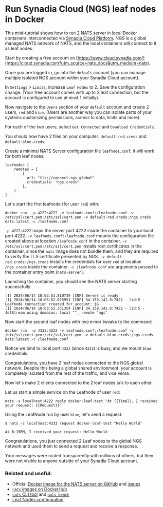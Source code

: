 # Run Synadia Cloud (NGS) leaf nodes in Docker

This mini-tutorial shows how to run 2 NATS server in local Docker containers interconnected via [Synadia Cloud Platform](https://www.cloud.synadia.com?utm_source=nats_docs&utm_medium=nats).
NGS is a global managed NATS network of NATS, and the local containers will connect to it as leaf nodes.

Start by creating a free account on [https://www.cloud.synadia.com/](https://cloud.synadia.com?utm_source=nats_docs&utm_medium=nats).

Once you are logged in, go into the `default` account (you can manage multiple isolated NGS account within your Synadia Cloud account).

In `Settings` > `Limits`, increase `Leaf Nodes` to 2. Save the configuration change.
(Your free account comes with up to 2 leaf connection, but the account is configured to use at most 1 initially).

Now navigate to the `Users` section of your `default` account and create 2 users, `red` and `blue`.
(Users are another way you can isolate parts of your systems customizing permissions, access to data, limits and more)

For each of the two users, select `Get Connected` and `Download Credentials`.

You should now have 2 files on your computer: `default-red.creds` and `default-blue.creds`.

Create a minimal NATS Server configuration file `leafnode.conf`, it will work for both leaf nodes:

```
leafnodes {
    remotes = [
        {
          url: "tls://connect.ngs.global"
          credentials: "ngs.creds"
        },
    ]
}
```

Let's start the first leafnode (for user `red`) with:

```shell
docker run  -p 4222:4222 -v leafnode.conf:/leafnode.conf -v /etc/ssl/cert.pem:/etc/ssl/cert.pem -v default-red.creds:/ngs.creds  nats:latest -c /leafnode.conf
```

`-p 4222:4222` maps the server port 4222 inside the container to your local port 4222.
`-v leafnode.conf:/leafnode.conf` mounts the configuration file created above at location `/leafnode.conf` in the container.
`-v /etc/ssl/cert.pem:/etc/ssl/cert.pem` installs root certificates in the container, since the `nats` image does not bundle them, and they are required to verify the TLS certificate presented by NGS.
`-v default-red.creds:/ngs.creds` installs the credentials for user `red` at location `/ngs.creds` inside the container.
`-c /leafnode.conf` are arguments passed to the container entry point (`nats-server`).

Launching the container, you should see the NATS server starting successfully:
```
[1] 2024/06/14 18:03:51.810719 [INF] Server is ready
[1] 2024/06/14 18:03:52.075951 [INF] 34.159.142.0:7422 - lid:5 - Leafnode connection created for account: $G
[1] 2024/06/14 18:03:52.331354 [INF] 34.159.142.0:7422 - lid:5 - JetStream using domains: local "", remote "ngs"
```

Now start the second leaf nodes with two minor tweaks to the command:
```
docker run  -p 4333:4222 -v leafnode.conf:/leafnode.conf -v /etc/ssl/cert.pem:/etc/ssl/cert.pem -v default-blue.creds:/ngs.creds  nats:latest -c /leafnode.conf
```

Notice we bind to local port `4333` (since `4222`) is busy, and we mount `blue` credentials.

Congratulations, you have 2 leaf nodes connected to the NGS global network.
Despite this being a global shared environment, your account is completely isolated from the rest of the traffic, and vice versa.

Now let's make 2 clients connected to the 2 leaf nodes talk to each other.

Let us start a simple service on the Leafnode of user `red`:
```shell
nats -s localhost:4222 reply docker-leaf-test "At {{Time}}, I received your request: {{Request}}"
```

Using the LeafNode run by user `blue`, let's send a request:
```shell
$ nats -s localhost:4333 request docker-leaf-test "Hello World"

At 8:15PM, I received your request: Hello World
```

Congratulations, you just connected 2 Leaf nodes to the global NGS network and used them to send a request and receive a response.

Your messages were routed transparently with millions of others, but they were not visible to anyone outside of your Synadia Cloud account.


### Related and useful:
 * Official [Docker image for the NATS server on GitHub](https://github.com/nats-io/nats-docker) and [issues](https://github.com/nats-io/nats-docker/issues)
 * [`nats` images on DockerHub](https://hub.docker.com/_/nats)
 * [`nats` CLI tool](/using-nats/nats-tools/nats\_cli/) and [`nats bench`](/using-nats/nats-tools/nats\_cli/natsbench)
 * [Leaf Nodes configuration](/running-a-nats-service/configuration/leafnodes)
